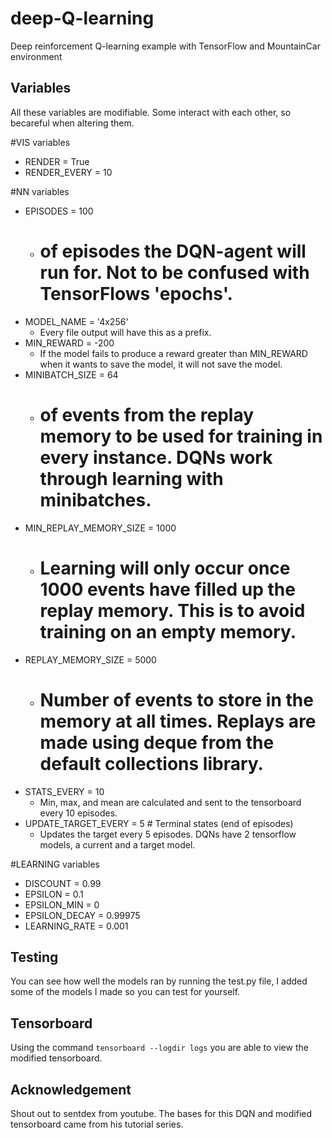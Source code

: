 # deep-Q-learning
Deep reinforcement Q-learning example with TensorFlow and MountainCar environment


## Variables
All these variables are modifiable. Some interact with each other, so becareful when altering them.

#VIS variables
* RENDER = True
* RENDER_EVERY = 10

#NN variables
* EPISODES = 100
  * # of episodes the DQN-agent will run for. Not to be confused with TensorFlows 'epochs'.
* MODEL_NAME = '4x256'
  * Every file output will have this as a prefix.
* MIN_REWARD = -200
  * If the model fails to produce a reward greater than MIN_REWARD when it wants to save the model, it will not save the model.
* MINIBATCH_SIZE = 64  
  * # of events from the replay memory to be used for training in every instance. DQNs work through learning with minibatches.
* MIN_REPLAY_MEMORY_SIZE = 1000
  * # Learning will only occur once 1000 events have filled up the replay memory. This is to avoid training on an empty memory.
* REPLAY_MEMORY_SIZE = 5000
  * # Number of events to store in the memory at all times. Replays are made using deque from the default collections library.
* STATS_EVERY = 10
  * Min, max, and mean are calculated and sent to the tensorboard every 10 episodes.
* UPDATE_TARGET_EVERY = 5  # Terminal states (end of episodes)
  * Updates the target every 5 episodes. DQNs have 2 tensorflow models, a current and a target model.

#LEARNING variables
* DISCOUNT = 0.99
* EPSILON = 0.1
* EPSILON_MIN = 0
* EPSILON_DECAY = 0.99975
* LEARNING_RATE = 0.001

## Testing
You can see how well the models ran by running the test.py file, I added some of the models I made so you can test for yourself.

## Tensorboard
Using the command ```tensorboard --logdir logs``` you are able to view the modified tensorboard.

## Acknowledgement
Shout out to sentdex from youtube. The bases for this DQN and modified tensorboard came from his tutorial series.
